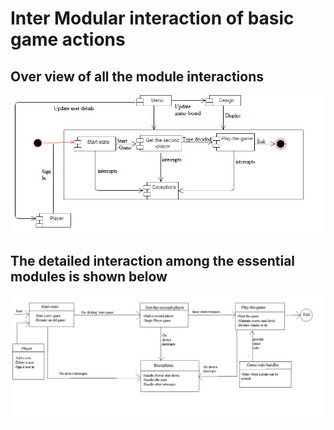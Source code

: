 # Inter Modular interaction of basic game actions

## Over view of all the module interactions

![Module-interaction](Sequence.png)  

## The detailed interaction among the essential modules is shown below

![Module-interaction](Flow.png)
